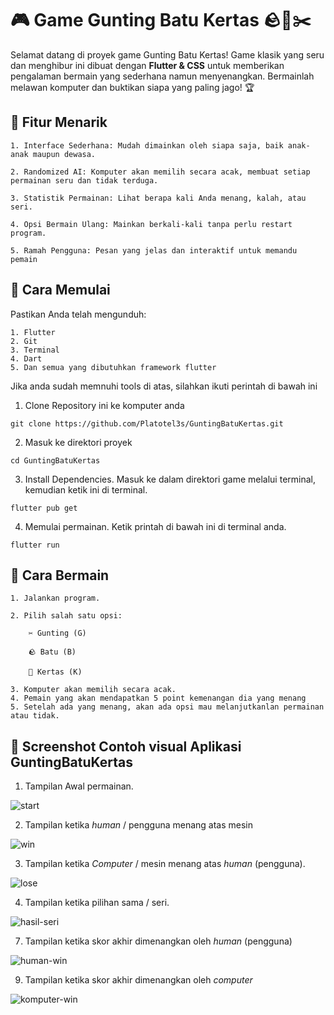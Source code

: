 **<h1>🎮 Game Gunting Batu Kertas 🪨📄✂️</h1>**

Selamat datang di proyek game Gunting Batu Kertas! Game klasik yang seru dan menghibur ini dibuat dengan **Flutter & CSS** untuk memberikan pengalaman bermain yang sederhana namun menyenangkan. Bermainlah melawan komputer dan buktikan siapa yang paling jago! 🏆

<h2>🌟 Fitur Menarik</h2>

    1. Interface Sederhana: Mudah dimainkan oleh siapa saja, baik anak-anak maupun dewasa.

    2. Randomized AI: Komputer akan memilih secara acak, membuat setiap permainan seru dan tidak terduga.

    3. Statistik Permainan: Lihat berapa kali Anda menang, kalah, atau seri.

    4. Opsi Bermain Ulang: Mainkan berkali-kali tanpa perlu restart program.

    5. Ramah Pengguna: Pesan yang jelas dan interaktif untuk memandu pemain

<h2>🚀 Cara Memulai</h2>

Pastikan Anda telah mengunduh:

    1. Flutter
    2. Git 
    3. Terminal 
    4. Dart 
    5. Dan semua yang dibutuhkan framework flutter

Jika anda sudah memnuhi tools di atas, silahkan ikuti perintah di bawah ini

  1. Clone Repository ini ke komputer anda

    git clone https://github.com/Platotel3s/GuntingBatuKertas.git 

  2. Masuk ke direktori proyek

    cd GuntingBatuKertas

  3. Install Dependencies. Masuk ke dalam direktori game melalui terminal, kemudian ketik ini di terminal. 

    flutter pub get

  4. Memulai permainan. Ketik printah di bawah ini di terminal anda. 

    flutter run


<h2>🎯 Cara Bermain</h2>

    1. Jalankan program.

    2. Pilih salah satu opsi:

        ✂️ Gunting (G)

        🪨 Batu (B)

        📄 Kertas (K)

    3. Komputer akan memilih secara acak.
    4. Pemain yang akan mendapatkan 5 point kemenangan dia yang menang
    5. Setelah ada yang menang, akan ada opsi mau melanjutkanlan permainan atau tidak. 

<h2>📸 Screenshot Contoh visual Aplikasi GuntingBatuKertas</h2> 

1. Tampilan Awal permainan.

![start](https://github.com/user-attachments/assets/31ad9069-65de-47f6-9e68-ea2e06d83b67)

2. Tampilan ketika _human_ / pengguna menang atas mesin 

![win](https://github.com/user-attachments/assets/ca9b547b-cd1a-4861-9065-32e92ef26901)

3. Tampilan ketika _Computer_ / mesin menang atas _human_ (pengguna).

![lose](https://github.com/user-attachments/assets/faa2ce87-95bc-4e58-aa4c-ff063b1ea168)

4. Tampilan ketika pilihan sama / seri.

![hasil-seri](https://github.com/user-attachments/assets/491d5c9f-8001-4288-be92-1531e5b68c1a)
  
7. Tampilan ketika skor akhir dimenangkan oleh _human_ (pengguna)

![human-win](https://github.com/user-attachments/assets/aba50f4c-82e2-4a92-9922-915fa4b58dd0)

9. Tampilan ketika skor akhir dimenangkan oleh _computer_

![komputer-win](https://github.com/user-attachments/assets/3c17a3b3-5781-40c6-97d6-67cec5ffb714)





    
